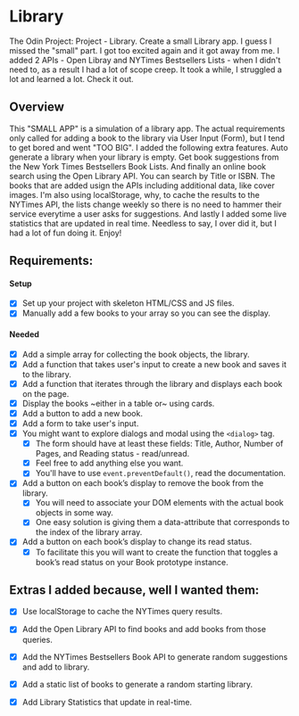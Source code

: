 # Library

The Odin Project: Project - Library. Create a small Library app. I guess I missed the "small" part. I got too excited again and it got away from me. I added 2 APIs - Open Libray and NYTimes Bestsellers Lists - when I didn't need to, as a result I had a lot of scope creep. It took a while, I struggled a lot and learned a lot. Check it out.

## Overview
This "SMALL APP" is a simulation of a library app.  The actual requirements only called for adding a book to the library via User Input (Form), but I tend to get bored and went "TOO BIG".  I added the following extra features.  Auto generate a library when your library is empty.  Get book suggestions from the New York Times Bestsellers Book Lists.  And finally an online book search using the Open Library API.  You can search by Title or ISBN. The books that are added usign the APIs including additional data, like cover images.  I'm also using localStorage, why, to cache the results to the NYTimes API, the lists change weekly so there is no need to hammer their service everytime a user asks for suggestions.  And lastly I added some live statistics that are updated in real time.  Needless to say, I over did it, but I had a lot of fun doing it.  Enjoy!   


## Requirements:

#### Setup
- [x] Set up your project with skeleton HTML/CSS and JS files.
- [x] Manually add a few books to your array so you can see the display.

#### Needed
- [x] Add a simple array for collecting the book objects, the library.
- [x] Add a function that takes user's input to create a new book and saves it to the library.
- [x] Add a function that iterates through the library and displays each book on the page.
- [x] Display the books ~either in a table or~ using cards.
- [x] Add a button to add a new book.
- [x] Add a form to take user's input.
- [x] You might want to explore dialogs and modal using the `<dialog>` tag.
	- [x] The form should have at least these fields: Title, Author, Number of Pages, and Reading status - read/unread.
	- [x] Feel free to add anything else you want.
	- [x] You'll have to use `event.preventDefault()`, read the documentation.
- [x] Add a button on each book’s display to remove the book from the library.
	- [x] You will need to associate your DOM elements with the actual book objects in some way.
	- [x] One easy solution is giving them a data-attribute that corresponds to the index of the library array.
- [x] Add a button on each book’s display to change its read status.
	- [x] To facilitate this you will want to create the function that toggles a book’s read status on your Book prototype instance.

## Extras I added because, well I wanted them:
- [x] Use localStorage to cache the NYTimes query results.
- [x] Add the Open Library API to find books and add books from those queries.
- [x] Add the NYTimes Bestsellers Book API to generate random suggestions and add to library.
- [x] Add a static list of books to generate a random starting library.
- [X] Add Library Statistics that update in real-time.

